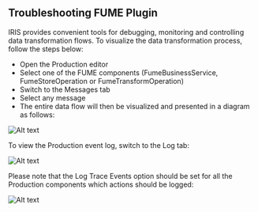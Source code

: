 ## Troubleshooting FUME Plugin

IRIS provides convenient tools for debugging, monitoring and controlling data transformation flows. 
To visualize the data transformation process, follow the steps below:
* Open the Production editor
* Select one of the FUME components (FumeBusinessService, FumeStoreOperation or FumeTransformOperation)
* Switch to the Messages tab
* Select any message
* The entire data flow will then be visualized and presented in a diagram as follows:

![Alt text](img/messages.png)
 
To view the Production event log, switch to the Log tab:
 
![Alt text](img/log.png)

Please note that the Log Trace Events option should be set for all the Production components which actions should be logged:

![Alt text](img/logging-on.png)

